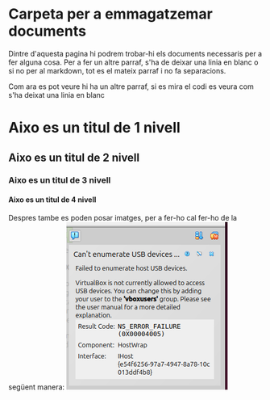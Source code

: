 # Carpeta per a emmagatzemar documents

Dintre d'aquesta pagina hi podrem trobar-hi els documents necessaris per a fer alguna cosa.
Per a fer un altre parraf, s'ha de deixar una linia en blanc o si no per al markdown, tot es el mateix parraf i no fa separacions.

Com ara es pot veure hi ha un altre parraf, si es mira el codi es veura com s'ha deixat una linia en blanc

# Aixo es un titul de 1 nivell
## Aixo es un titul de 2 nivell
### Aixo es un titul de 3 nivell
#### Aixo es un titul de 4 nivell

Despres tambe es poden posar imatges, per a fer-ho cal fer-ho de la següent manera:
![Imatge d'un error](imatges/capturapantalla.png)
